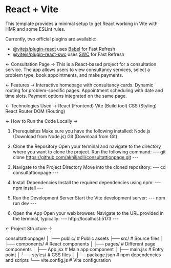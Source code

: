 # React + Vite

This template provides a minimal setup to get React working in Vite with HMR and some ESLint rules.

Currently, two official plugins are available:

- [@vitejs/plugin-react](https://github.com/vitejs/vite-plugin-react/blob/main/packages/plugin-react/README.md) uses [Babel](https://babeljs.io/) for Fast Refresh
- [@vitejs/plugin-react-swc](https://github.com/vitejs/vite-plugin-react-swc) uses [SWC](https://swc.rs/) for Fast Refresh


<- Consultation Page ->
This is a React-based project for a consultation service. The app allows users to view consultancy services, select a problem type, book appointments, and make payments.

<- Features ->
Interactive homepage with consultancy cards.
Dynamic routing for problem-specific pages.
Appointment scheduling with date and time slots.
Payment options integrated on the same page.

<- Technologies Used ->
React (Frontend)
Vite (Build tool)
CSS (Styling)
React Router DOM (Routing)

<- How to Run the Code Locally ->
1. Prerequisites
Make sure you have the following installed:
Node.js (Download from Node.js)
Git (Download from Git)

2. Clone the Repository
Open your terminal and navigate to the directory where you want to clone the project.
Run the following command:
--- git clone https://github.com/akhiljadli/consultattionpage.git ---

3. Navigate to the Project Directory
Move into the cloned repository:
--- cd consultattionpage ---

4. Install Dependencies
Install the required dependencies using npm:
--- npm install ---

5. Run the Development Server
Start the Vite development server:
--- npm run dev ---

6. Open the App
Open your web browser.
Navigate to the URL provided in the terminal, typically:
--- http://localhost:5173 ---

<- Project Structure ->

consultattionpage/
│
├── public/               # Public assets
├── src/                  # Source files
│   ├── components/       # React components
│   ├── pages/            # Different page components
│   ├── App.jsx           # Main app component
│   ├── main.jsx          # Entry point
│   └── styles/           # CSS files
│
├── package.json          # npm dependencies and scripts
└── vite.config.js        # Vite configuration


